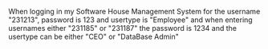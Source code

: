When logging in my Software House Management System for the username "231213", password is 123 and usertype is "Employee" and when entering usernames either "231185" or "231187" the password is 1234 and the usertype can be either "CEO" or "DataBase Admin"
